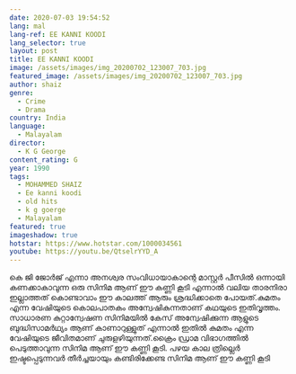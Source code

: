 ```yaml
---
date: 2020-07-03 19:54:52
lang: mal
lang-ref: EE KANNI KOODI
lang_selector: true
layout: post
title: EE KANNI KOODI
image: /assets/images/img_20200702_123007_703.jpg
featured_image: /assets/images/img_20200702_123007_703.jpg
author: shaiz
genre:
  - Crime
  - Drama
country: India
language:
  - Malayalam
director:
  - K G George
content_rating: G
year: 1990
tags:
  - MOHAMMED SHAIZ
  - Ee kanni koodi
  - old hits
  - k g goerge
  - Malayalam
featured: true
imageshadow: true
hotstar: https://www.hotstar.com/1000034561
youtube: https://youtu.be/QtselrYYD_A
---
```

കെ ജി ജോർജ് എന്നാ അനശ്വര സംവിധായാകാന്റെ മാസ്റ്റർ പീസിൽ ഒന്നായി കണക്കാകാവുന്ന ഒരു സിനിമ ആണ് ഈ കണ്ണി കൂടി എന്നാൽ വലിയ താരനിരാ ഇല്ലാത്തത് കൊണ്ടാവാം ഈ കാലത്ത് ആരും ശ്രദ്ധിക്കാതെ പോയത്.കുമതം എന്ന വേഷിയുടെ കൊലപാതകം അന്വേഷികുന്നതാണ് കഥയുടെ ഇതിവൃത്തം. സാധാരണ കുറ്റാന്വേഷണ  സിനിമയിൽ കേസ് അന്വേഷിക്കുന്ന ആളുടെ ബുദ്ധിസാമർഥ്യം ആണ് കാണാറുള്ളുത് എന്നാൽ ഇതിൽ കുമതം എന്ന വേഷിയുടെ ജീവിതമാണ് ചുരുളഴിയുന്നത്.ക്രൈം ഡ്രാമ വിഭാഗത്തിൽ പെടുത്താവുന്ന സിനിമ ആണ് ഈ കണ്ണി കൂടി. പഴയ കാല ത്രില്ലെർ ഇഷ്ടപ്പെടുന്നവർ തീർച്ചയായും കണ്ടിരിക്കേണ്ട സിനിമ ആണ് ഈ കണ്ണി കൂടി